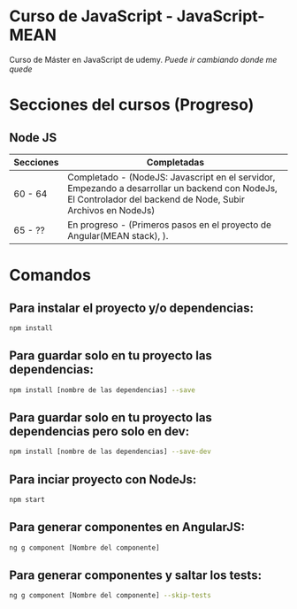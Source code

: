 # Curso de JavaScript - JavaScript-MEAN

Curso de Máster en JavaScript
de udemy.
*Puede ir cambiando donde me quede*

# Secciones del cursos (Progreso)
## Node JS
Secciones     | Completadas
------------- | -------------
60 - 64       | Completado - (NodeJS: Javascript en el servidor, Empezando a desarrollar un backend con NodeJs, El Controlador del backend de Node, Subir Archivos en NodeJs)
65 - ??       | En progreso - (Primeros pasos en el proyecto de Angular(MEAN stack), ).


<!-- ## -------- Finalizado -------- ## -->

# Comandos
## Para instalar el proyecto y/o dependencias:
```bash
npm install
```

## Para guardar solo en tu proyecto las dependencias:
```bash
npm install [nombre de las dependencias] --save
```
## Para guardar solo en tu proyecto las dependencias pero solo en dev:
```bash
npm install [nombre de las dependencias] --save-dev
```

## Para inciar proyecto con NodeJs:
```bash
npm start
```

## Para generar componentes en AngularJS:
```bash
ng g component [Nombre del componente]
```

## Para generar componentes y saltar los tests:
```bash
ng g component [Nombre del componente] --skip-tests